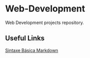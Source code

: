 # Web-Development
Web Development projects repository.

## Useful Links
[Sintaxe Básica Markdown](https://www.markdownguide.org/basic-syntax/)

